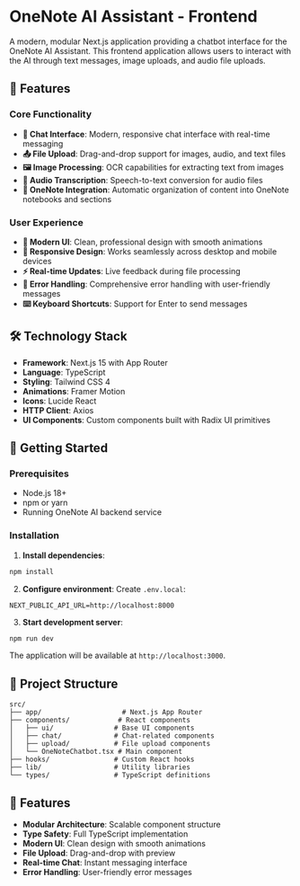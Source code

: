 # OneNote AI Assistant - Frontend

A modern, modular Next.js application providing a chatbot interface for the OneNote AI Assistant. This frontend application allows users to interact with the AI through text messages, image uploads, and audio file uploads.

## 🚀 Features

### Core Functionality
- **💬 Chat Interface**: Modern, responsive chat interface with real-time messaging
- **📤 File Upload**: Drag-and-drop support for images, audio, and text files
- **🖼️ Image Processing**: OCR capabilities for extracting text from images
- **🎵 Audio Transcription**: Speech-to-text conversion for audio files
- **📔 OneNote Integration**: Automatic organization of content into OneNote notebooks and sections

### User Experience
- **🎨 Modern UI**: Clean, professional design with smooth animations
- **📱 Responsive Design**: Works seamlessly across desktop and mobile devices
- **⚡ Real-time Updates**: Live feedback during file processing
- **🔄 Error Handling**: Comprehensive error handling with user-friendly messages
- **⌨️ Keyboard Shortcuts**: Support for Enter to send messages

## 🛠️ Technology Stack

- **Framework**: Next.js 15 with App Router
- **Language**: TypeScript
- **Styling**: Tailwind CSS 4
- **Animations**: Framer Motion
- **Icons**: Lucide React
- **HTTP Client**: Axios
- **UI Components**: Custom components built with Radix UI primitives

## 🚦 Getting Started

### Prerequisites
- Node.js 18+ 
- npm or yarn
- Running OneNote AI backend service

### Installation

1. **Install dependencies**:
```bash
npm install
```

2. **Configure environment**:
Create `.env.local`:
```env
NEXT_PUBLIC_API_URL=http://localhost:8000
```

3. **Start development server**:
```bash
npm run dev
```

The application will be available at `http://localhost:3000`.

## 📁 Project Structure

```
src/
├── app/                    # Next.js App Router
├── components/            # React components
│   ├── ui/               # Base UI components
│   ├── chat/             # Chat-related components
│   ├── upload/           # File upload components
│   └── OneNoteChatbot.tsx # Main component
├── hooks/                # Custom React hooks
├── lib/                  # Utility libraries
└── types/                # TypeScript definitions
```

## 🎨 Features

- **Modular Architecture**: Scalable component structure
- **Type Safety**: Full TypeScript implementation
- **Modern UI**: Clean design with smooth animations
- **File Upload**: Drag-and-drop with preview
- **Real-time Chat**: Instant messaging interface
- **Error Handling**: User-friendly error messages
